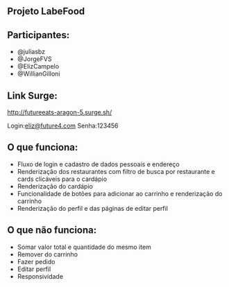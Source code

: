 ## Projeto LabeFood

## Participantes:

- @juliasbz
- @JorgeFVS
- @ElizCampelo
- @WillianGilloni

## Link Surge:

http://futureeats-aragon-5.surge.sh/


Login:eliz@future4.com
Senha:123456

## O que funciona:

- Fluxo de login e cadastro de dados pessoais e endereço
- Renderização dos restaurantes com filtro de busca por restaurante e cards clicáveis para o cardápio
- Renderização do cardápio
- Funcionalidade de botões para adicionar ao carrinho e renderização do carrinho
- Renderização do perfil e das páginas de editar perfil

## O que não funciona:

- Somar valor total e quantidade do mesmo item
- Remover do carrinho
- Fazer pedido
- Editar perfil
- Responsividade

